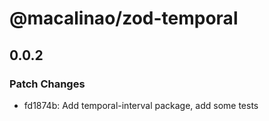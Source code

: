 # @macalinao/zod-temporal

## 0.0.2

### Patch Changes

- fd1874b: Add temporal-interval package, add some tests
